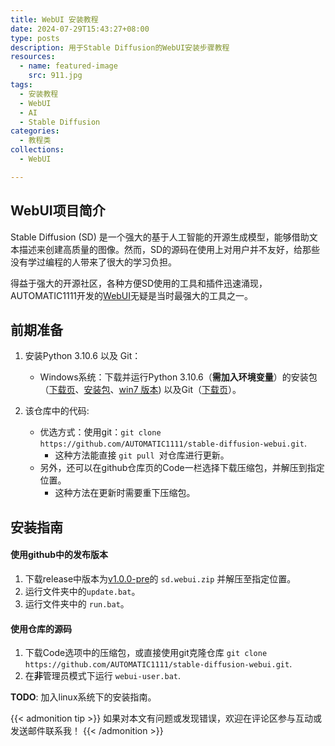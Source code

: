 ```yaml
---
title: WebUI 安装教程
date: 2024-07-29T15:43:27+08:00
type: posts
description: 用于Stable Diffusion的WebUI安装步骤教程
resources:
  - name: featured-image
    src: 911.jpg
tags:
  - 安装教程
  - WebUI
  - AI
  - Stable Diffusion
categories:
  - 教程类
collections:
  - WebUI

---
```


## WebUI项目简介

Stable Diffusion (SD) 是一个强大的基于人工智能的开源生成模型，能够借助文本描述来创建高质量的图像。然而，SD的源码在使用上对用户并不友好，给那些没有学过编程的人带来了很大的学习负担。

得益于强大的开源社区，各种方便SD使用的工具和插件迅速涌现，AUTOMATIC1111开发的[WebUI](https://github.com/AUTOMATIC1111/stable-diffusion-webui)无疑是当时最强大的工具之一。

## 前期准备

1. 安装Python 3.10.6 以及 Git：

   * Windows系统：下载并运行Python 3.10.6（**需加入环境变量**）的安装包（[下载页](https://www.python.org/downloads/release/python-3106/)、[安装包](https://www.python.org/ftp/python/3.10.6/python-3.10.6-amd64.exe)、[win7 版本](https://github.com/adang1345/PythonWin7/raw/master/3.10.6/python-3.10.6-amd64-full.exe)) 以及Git（[下载页](https://git-scm.com/download/win)）。

2. 该仓库中的代码:

   - 优选方式：使用git：`git clone https://github.com/AUTOMATIC1111/stable-diffusion-webui.git`.
     - 这种方法能直接 `git pull `对仓库进行更新。

   * 另外，还可以在github仓库页的Code一栏选择下载压缩包，并解压到指定位置。
     - 这种方法在更新时需要重下压缩包。



## 安装指南

#### 使用github中的发布版本

1. 下载release中版本为[v1.0.0-pre](https://github.com/AUTOMATIC1111/stable-diffusion-webui/releases/tag/v1.0.0-pre)的 `sd.webui.zip` 并解压至指定位置。
2. 运行文件夹中的`update.bat`。
3. 运行文件夹中的 `run.bat`。

#### 使用仓库的源码

1. 下载Code选项中的压缩包，或直接使用git克隆仓库 `git clone https://github.com/AUTOMATIC1111/stable-diffusion-webui.git`.
2. 在**非**管理员模式下运行 `webui-user.bat`.



**TODO**: 加入linux系统下的安装指南。

{{< admonition tip >}}
如果对本文有问题或发现错误，欢迎在评论区参与互动或发送邮件联系我！
{{< /admonition >}}
